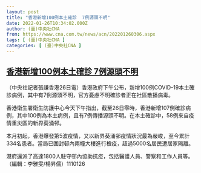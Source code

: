 ```yaml
---
layout: post
title: "香港新增100例本土確診  7例源頭不明"
date: 2022-01-26T10:34:02.000Z
author: (臺)中央社CNA
from: https://www.cna.com.tw/news/acn/202201260306.aspx
tags: [ (臺)中央社CNA ]
categories: [ (臺)中央社CNA ]
---
```

<!--1643193242000-->
[香港新增100例本土確診  7例源頭不明](https://www.cna.com.tw/news/acn/202201260306.aspx)
------

<div>
<div></div><div><p>（中央社記者張謙香港26日電）香港政府下午公布，新增100例COVID-19本土確診病例，其中有7例源頭不明，官方憂慮不明確診者正在社區散播病毒。</p><p>香港衛生署衛生防護中心今天下午指出，截至26日零時，香港新增107例確診病例，其中100例為本土病例，且有7例傳播源頭不明。在本土確診中，58例來自疫情重災區的新界葵涌邨。</p><p>本月初起，香港爆發第5波疫情，又以新界葵涌邨疫情狀況最為嚴峻，至今累計334名患者。當局已圍封邨內兩幢大樓進行檢疫，超過5000名居民遭居家隔離。</p><p>港府還派了高達1800人駐守邨內協助抗疫，包括醫護人員、警察和工作人員等。（編輯：李雅雯/楊昇儒）1110126</p></div>
</div>
